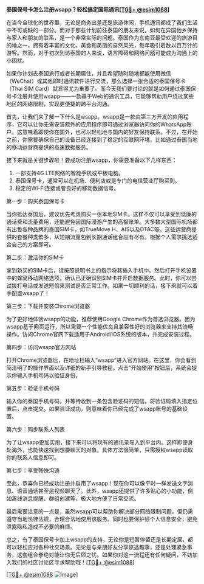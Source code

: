 **泰国保号卡怎么注册wsapp？轻松搞定国际通讯[[TG💪+ @esim1088](https://t.me/s/esim1088)]**

在当今全球化的世界里，无论是商务出差还是旅游休闲，手机通讯都成了我们生活中不可或缺的一部分。而对于那些计划前往泰国的朋友来说，如何在异国他乡保持与家人和朋友的联系，是一个非常实际的问题。泰国作为东南亚最受欢迎的旅游目的地之一，拥有着丰富的文化、美食和美丽的自然风光，每年吸引着数以百万计的游客。然而，对于初次到访泰国的人来说，语言障碍和网络问题可能成为沟通上的小困扰。

如果你计划去泰国旅行或者长期居住，并且希望随时随地都能使用微信（WeChat）或其他即时通讯软件进行交流，那么选择一张合适的泰国保号卡（Thai SIM Card）就显得尤为重要了。而今天我们要讨论的就是如何通过泰国保号卡注册并使用wsapp——一款基于Web的通讯工具，它能够帮助用户绕过某些地区的网络限制，实现更便捷的跨平台沟通。

首先，让我们来了解一下什么是wsapp。wsapp是一款由第三方开发的应用程序，它可以让你无需安装额外的应用程序即可通过浏览器访问你的WhatsApp账户。这意味着即使你在国外，也可以轻松地与国内的好友保持联系。不过，在开始之前，你需要确保自己的设备已经连接到了稳定的互联网环境，比如通过泰国当地的移动运营商提供的高速数据服务。

接下来就是关键步骤啦！要成功注册wsapp，你需要准备以下几样东西：

1. 一部支持4G LTE网络的智能手机或平板电脑。
2. 泰国保号卡，通常可以在机场、便利店或是专门的电信营业厅购买到。
3. 稳定的Wi-Fi连接或者良好的移动数据信号。

第一步：购买泰国保号卡

当你抵达泰国后，建议优先考虑购买一张本地SIM卡。这样不仅可以享受到低廉的通话费和流量费用，还能避免因国际漫游产生的高额账单。大多数大型国际机场都有出售各种品牌的泰国SIM卡，如TrueMove H、AIS以及DTAC等。这些运营商提供的套餐种类繁多，从短期流量包到长期通话组合应有尽有。根据个人需求挑选适合自己的方案即可。

第二步：激活你的SIM卡

拿到新买的SIM卡后，请按照说明书上的指示将其插入手机中。然后打开手机设置中的蜂窝移动网络选项，确认已正确识别SIM卡并开启数据服务。此时，你可以尝试拨打电话或发送短信来测试是否正常工作。如果一切顺利的话，接下来就可以着手配置wsapp了！

第三步：下载并安装Chrome浏览器

为了更好地体验wsapp的功能，推荐使用Google Chrome作为首选浏览器。因为wsapp基于网页运行，所以需要一个性能优良且兼容性好的浏览器来支持其流畅操作。访问Chrome官网下载适用于Android/iOS系统的版本，并完成安装过程。

第四步：访问wsapp官方网站

打开Chrome浏览器后，在地址栏输入“wsapp”进入官方网站。在这里，你会看到简洁明了的操作界面以及详细的新手引导教程。点击“开始使用”按钮后，系统会提示你输入手机号码以验证身份。

第五步：验证手机号码

输入你的泰国手机号码，并等待收到一条包含验证码的短信。将验证码填入指定位置后，点击提交。如果验证成功，则意味着你已经完成了wsapp账号的基础设置。

第六步：同步联系人列表

为了让wsapp更加实用，接下来可以将现有的通讯录导入到平台内。这样即便身处海外，也能快速找到想要聊天的对象。具体方法很简单，只需授权wsapp读取你的联系人信息即可。

第七步：享受畅快沟通

至此，恭喜你已经成功注册并启用了wsapp！现在你可以像平时一样发送文字消息、语音通话甚至是视频聊天了。此外，wsapp还提供了许多贴心的小功能，例如离线消息提醒、群组创建等，极大地方便了日常交流。

最后需要注意的一点是，虽然wsapp可以帮助你解决部分网络限制问题，但仍需遵守当地法律法规，合理合法地使用该服务。同时也要保护好个人信息安全，避免泄露隐私造成不必要的麻烦。

总之，有了泰国保号卡加上wsapp的支持，无论你是短暂停留还是长期定居，都可以轻松应对各种社交场景。无论是与亲朋好友分享旅途趣事，还是处理紧急事务，这套组合拳绝对能让你无后顾之忧。如果你对这一流程还有任何疑问，不妨加入我们的社区讨论区寻求帮助哦！[[TG💪+ @esim1088](https://t.me/s/esim1088)]

[[TG💪+ @esim1088](https://t.me/s/esim1088) ![Image](https://i.postimg.cc/4NQfJmqS/Snipaste-2025-05-13-00-14-12.png)]